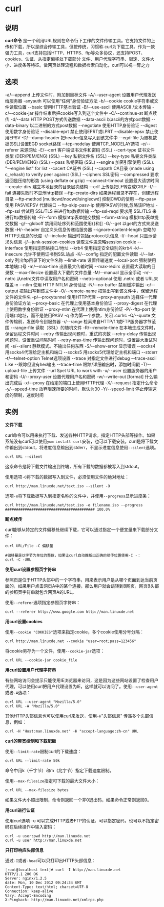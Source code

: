 # **curl**

## 说明

**curl命令** 是一个利用URL规则在命令行下工作的文件传输工具。它支持文件的上传和下载，所以是综合传输工具，但按传统，习惯称
curl为下载工具。作为一款强力工具，curl支持包括HTTP、HTTPS、ftp等众多协议，还支持POST、cookies、认证、从指定偏移处下载部分
文件、用户代理字符串、限速、文件大小、进度条等特征。做网页处理流程和数据检索自动化，curl可以祝一臂之力

## 选项


 
-a/--append	上传文件时，附加到目标文件
-A/--user-agent	设置用户代理发送给服务器
-anyauth	可以使用“任何”身份验证方法
-b/--cookie	cookie字符串或文件读取位置
     --basic	使用HTTP基本验证
-B/--use-ascii	使用ASCII /文本传输
-c/--cookie-jar	操作结束后把cookie写入到这个文件中
-C/--continue-at	断点续传
-d/--data	HTTP POST方式传送数据
     --data-ascii	以ascii的方式post数据
     --data-binary	以二进制的方式post数据
     --negotiate	使用HTTP身份验证
     --digest	使用数字身份验证
     --disable-eprt	禁止使用EPRT或LPRT
     --disable-epsv	禁止使用EPSV
-D/--dump-header	把header信息写入到该文件中
     --egd-file	为随机数据(SSL)设置EGD socket路径
     --tcp-nodelay	使用TCP_NODELAY选项
-e/--referer	来源网址
-E/--cert	客户端证书文件和密码 (SSL)
     --cert-type	证书文件类型 (DER/PEM/ENG) (SSL)
     --key	私钥文件名 (SSL)
     --key-type	私钥文件类型 (DER/PEM/ENG) (SSL)
     --pass	私钥密码 (SSL)
     --engine	加密引擎使用 (SSL). "--engine list" for list
     --cacert	CA证书 (SSL)
     --capath	CA目录 (made using c_rehash) to verify peer against (SSL)
     --ciphers	SSL密码
     --compressed	要求返回是压缩的形势 (using deflate or gzip)
     --connect-timeout	设置最大请求时间
     --create-dirs	建立本地目录的目录层次结构
     --crlf	上传是把LF转变成CRLF
-f/--fail	连接失败时不显示http错误
     --ftp-create-dirs	如果远程目录不存在，创建远程目录
     --ftp-method [multicwd/nocwd/singlecwd]	控制CWD的使用
     --ftp-pasv	使用 PASV/EPSV 代替端口
     --ftp-skip-pasv-ip	使用PASV的时候,忽略该IP地址
     --ftp-ssl	尝试用 SSL/TLS 来进行ftp数据传输
     --ftp-ssl-reqd	要求用 SSL/TLS 来进行ftp数据传输
-F/--form	模拟http表单提交数据
     --form-string	模拟http表单提交数据
-g/--globoff	禁用网址序列和范围使用{}和[]
-G/--get	以get的方式来发送数据
-H/--header	自定义头信息传递给服务器
     --ignore-content-length	忽略的HTTP头信息的长度
-i/--include	输出时包括protocol头信息
-I/--head	只显示请求头信息
-j/--junk-session-cookies	读取文件进忽略session cookie
     --interface	使用指定网络接口/地址
     --krb4	使用指定安全级别的krb4
-k/--insecure	允许不使用证书到SSL站点
-K/--config	指定的配置文件读取
-l/--list-only	列出ftp目录下的文件名称
     --limit-rate	设置传输速度
     --local-port	强制使用本地端口号
-m/--max-time	设置最大传输时间
     --max-redirs	设置最大读取的目录数
     --max-filesize	设置最大下载的文件总量
-M/--manual	显示全手动
-n/--netrc	从netrc文件中读取用户名和密码
     --netrc-optional	使用 .netrc 或者 URL来覆盖-n
     --ntlm	使用 HTTP NTLM 身份验证
-N/--no-buffer	禁用缓冲输出
-o/--output	把输出写到该文件中
-O/--remote-name	把输出写到该文件中，保留远程文件的文件名
-p/--proxytunnel	使用HTTP代理
     --proxy-anyauth	选择任一代理身份验证方法
     --proxy-basic	在代理上使用基本身份验证
     --proxy-digest	在代理上使用数字身份验证
     --proxy-ntlm	在代理上使用ntlm身份验证
-P/--ftp-port	使用端口地址，而不是使用PASV
-q	作为第一个参数，关闭 .curlrc
-Q/--quote	文件传输前，发送命令到服务器
-r/--range	检索来自HTTP/1.1或FTP服务器字节范围
--range-file	读取（SSL）的随机文件
-R/--remote-time	在本地生成文件时，保留远程文件时间
     --retry	传输出现问题时，重试的次数
     --retry-delay	传输出现问题时，设置重试间隔时间
     --retry-max-time	传输出现问题时，设置最大重试时间
-s/--silent	静默模式。不输出任何东西
-S/--show-error	显示错误
     --socks4	用socks4代理给定主机和端口
     --socks5	用socks5代理给定主机和端口
     --stderr	 
-t/--telnet-option	Telnet选项设置
     --trace	对指定文件进行debug
     --trace-ascii	Like --跟踪但没有hex输出
     --trace-time	跟踪/详细输出时，添加时间戳
-T/--upload-file	上传文件
     --url	Spet URL to work with
-u/--user	设置服务器的用户和密码
-U/--proxy-user	设置代理用户名和密码
-w/--write-out [format]	什么输出完成后
-x/--proxy	在给定的端口上使用HTTP代理
-X/--request	指定什么命令
-y/--speed-time	放弃限速所要的时间，默认为30
-Y/--speed-limit	停止传输速度的限制，速度时间

## 实例

 **文件下载** 

curl命令可以用来执行下载、发送各种HTTP请求，指定HTTP头部等操作。如果系统没有curl可以使用`yum install curl`安装，也可以下载安装。curl是将下载文件输出到stdout，将进度信息输出到stderr，不显示进度信息使用`--silent`选项。

```
curl URL --silent
```

这条命令是将下载文件输出到终端，所有下载的数据都被写入到stdout。

使用选项`-O`将下载的数据写入到文件，必须使用文件的绝对地址：

```
curl http://man.linuxde.net/text.iso --silent -O
```

选项`-o`将下载数据写入到指定名称的文件中，并使用`--progress`显示进度条：

```
curl http://man.linuxde.net/test.iso -o filename.iso --progress
######################################### 100.0%
```

 **断点续传** 

curl能够从特定的文件偏移处继续下载，它可以通过指定一个便宜量来下载部分文件：

```
curl URL/File -C 偏移量

#偏移量是以字节为单位的整数，如果让curl自动推断出正确的续传位置使用-C -：
curl -C -URL
```

 **使用curl设置参照页字符串** 

参照页是位于HTTP头部中的一个字符串，用来表示用户是从哪个页面到达当前页面的，如果用户点击网页A中的某个连接，那么用户就会跳转到B网页，网页B头部的参照页字符串就包含网页A的URL。

使用`--referer`选项指定参照页字符串：

```
curl --referer http://www.google.com http://man.linuxde.net
```

 **用curl设置cookies** 

使用`--cookie "COKKIES"`选项来指定cookie，多个cookie使用分号分隔：

```
curl http://man.linuxde.net --cookie "user=root;pass=123456"
```

将cookie另存为一个文件，使用`--cookie-jar`选项：

```
curl URL --cookie-jar cookie_file
```

 **用curl设置用户代理字符串** 

有些网站访问会提示只能使用IE浏览器来访问，这是因为这些网站设置了检查用户代理，可以使用curl把用户代理设置为IE，这样就可以访问了。使用`--user-agent`或者`-A`选项：

```
curl URL --user-agent "Mozilla/5.0"
curl URL -A "Mozilla/5.0"
```

其他HTTP头部信息也可以使用curl来发送，使用`-H`"头部信息" 传递多个头部信息，例如：

```
curl -H "Host:man.linuxde.net" -H "accept-language:zh-cn" URL
```

 **curl的带宽控制和下载配额** 

使用`--limit-rate`限制curl的下载速度：

```
curl URL --limit-rate 50k
```

命令中用k（千字节）和m（兆字节）指定下载速度限制。

使用`--max-filesize`指定可下载的最大文件大小：

```
curl URL --max-filesize bytes
```

如果文件大小超出限制，命令则返回一个非0退出码，如果命令正常则返回0。

 **用curl进行认证** 

使用curl选项 -u 可以完成HTTP或者FTP的认证，可以指定密码，也可以不指定密码在后续操作中输入密码：

```
curl -u user:pwd http://man.linuxde.net
curl -u user http://man.linuxde.net
```

 **只打印响应头部信息** 

通过`-I`或者`-head`可以只打印出HTTP头部信息：

```
[root@localhost text]# curl -I http://man.linuxde.net
HTTP/1.1 200 OK
Server: nginx/1.2.5
date: Mon, 10 Dec 2012 09:24:34 GMT
Content-Type: text/html; charset=UTF-8
Connection: keep-alive
Vary: Accept-Encoding
X-Pingback: http://man.linuxde.net/xmlrpc.php
```


